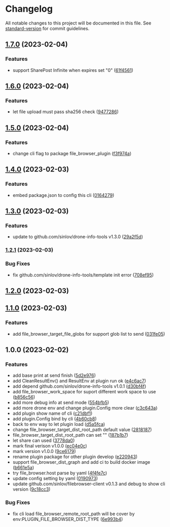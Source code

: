 # Changelog

All notable changes to this project will be documented in this file. See [standard-version](https://github.com/conventional-changelog/standard-version) for commit guidelines.

## [1.7.0](https://github.com/sinlov/drone-file-browser-plugin/compare/v1.6.0...v1.7.0) (2023-02-04)


### Features

* support SharePost Infinite when expires set "0" ([61f4561](https://github.com/sinlov/drone-file-browser-plugin/commit/61f456185d33ab7fda331def4c7fc7edae06d563))

## [1.6.0](https://github.com/sinlov/drone-file-browser-plugin/compare/v1.5.0...v1.6.0) (2023-02-04)


### Features

* let file upload must pass sha256 check ([9477286](https://github.com/sinlov/drone-file-browser-plugin/commit/947728649d1d8627b21ebb7b24aee75a4b6b5c07))

## [1.5.0](https://github.com/sinlov/drone-file-browser-plugin/compare/v1.4.0...v1.5.0) (2023-02-04)


### Features

* change cli flag to package file_browser_plugin ([f3f974a](https://github.com/sinlov/drone-file-browser-plugin/commit/f3f974ada8d9a84ac0fac3a8f50c7b50d3f867f7))

## [1.4.0](https://github.com/sinlov/drone-file-browser-plugin/compare/v1.3.0...v1.4.0) (2023-02-03)


### Features

* embed package.json to config this cli ([0164279](https://github.com/sinlov/drone-file-browser-plugin/commit/016427917a3ba15c68cc995627e83fb9cdecd74a))

## [1.3.0](https://github.com/sinlov/drone-file-browser-plugin/compare/v1.2.1...v1.3.0) (2023-02-03)


### Features

* update to github.com/sinlov/drone-info-tools v1.3.0 ([29a2f5d](https://github.com/sinlov/drone-file-browser-plugin/commit/29a2f5d9b1de95e0e5bfd285df7fefd7b166df5f))

### [1.2.1](https://github.com/sinlov/drone-file-browser-plugin/compare/v1.2.0...v1.2.1) (2023-02-03)


### Bug Fixes

* fix github.com/sinlov/drone-info-tools/template init error ([708ef95](https://github.com/sinlov/drone-file-browser-plugin/commit/708ef955be44d4110d467ca6dee2143ef8105df9))

## [1.2.0](https://github.com/sinlov/drone-file-browser-plugin/compare/v1.1.0...v1.2.0) (2023-02-03)

## [1.1.0](https://github.com/sinlov/drone-file-browser-plugin/compare/v1.0.0...v1.1.0) (2023-02-03)


### Features

* add file_browser_target_file_globs for support glob list to send ([031fe05](https://github.com/sinlov/drone-file-browser-plugin/commit/031fe05a09be1181f9f56f4339e29f27003c22fb))

## 1.0.0 (2023-02-02)


### Features

* add base print at send finish ([5d2e976](https://github.com/sinlov/drone-file-browser-plugin/commit/5d2e9766255749ac5661fc62defa19af2fe85a23))
* add CleanResultEnv() and ResultEnv at plugin run ok ([e4c6ac7](https://github.com/sinlov/drone-file-browser-plugin/commit/e4c6ac73bc986ba6bf00170601c1ad210c599dde))
* add depend github.com/sinlov/drone-info-tools v1.0.1 ([d30bf4f](https://github.com/sinlov/drone-file-browser-plugin/commit/d30bf4fd1bc767783e593add361410afb9db3666))
* add file_browser_work_space for suport different work space to use ([b856c56](https://github.com/sinlov/drone-file-browser-plugin/commit/b856c56d4a1742a943db0377440b095f0e196590))
* add more debug info at send mode ([554bfb5](https://github.com/sinlov/drone-file-browser-plugin/commit/554bfb5fc0a59d573c630edd472714dae446bfad))
* add more drone env and change plugin.Config more clear ([c3c643a](https://github.com/sinlov/drone-file-browser-plugin/commit/c3c643acd283ea955dec90b65f4ea29e9c2e60e7))
* add plugin show name of cli ([c21dbf1](https://github.com/sinlov/drone-file-browser-plugin/commit/c21dbf1f5d71085e6a0fe253f343fdf457818154))
* add plugin.Config bind by cli ([4b60cb8](https://github.com/sinlov/drone-file-browser-plugin/commit/4b60cb8ba42ca439ae97bd2c4070601b87ecc745))
* back to env way to let plugin load ([d5a5fca](https://github.com/sinlov/drone-file-browser-plugin/commit/d5a5fca88fbef8d8edcff09e95dcaf76f6d4f864))
* change file_browser_target_dist_root_path default value ([2818187](https://github.com/sinlov/drone-file-browser-plugin/commit/2818187601a1ad674d3a7fc33ddcb251cf22d401))
* file_browser_target_dist_root_path can set "" ([187b1b7](https://github.com/sinlov/drone-file-browser-plugin/commit/187b1b775eff0339f54490fd9acd430931833de4))
* let share can used ([3778da0](https://github.com/sinlov/drone-file-browser-plugin/commit/3778da0f0d497df3c58825053eb180cc0bf39fed))
* mark final verison v1.0.0 ([ec04e0c](https://github.com/sinlov/drone-file-browser-plugin/commit/ec04e0cb0a6f7ffc85bf304ff36378a587f5e85c))
* mark version v1.0.0 ([9ce6179](https://github.com/sinlov/drone-file-browser-plugin/commit/9ce6179663b3f1edf7f7e9f7fcd1b3089eb84dba))
* rename plugin package for other plugin develop ([e220943](https://github.com/sinlov/drone-file-browser-plugin/commit/e220943f2b36daab9bd09d6c9a73a55d49d51958))
* support file_browser_dist_graph and add ci to build docker image ([b661e5a](https://github.com/sinlov/drone-file-browser-plugin/commit/b661e5a15aec013f4a3758e75b9b778af31fad3e))
* try file_browser.host parse by yaml ([4f4fe7c](https://github.com/sinlov/drone-file-browser-plugin/commit/4f4fe7c253e23763fedc8f3d27f907742578acec))
* update config setting by yaml ([0190973](https://github.com/sinlov/drone-file-browser-plugin/commit/01909730b33ab896013886d095690d40aed92f7e))
* update github.com/sinlov/filebrowser-client v0.1.3 and debug to show cli version ([9c18cc3](https://github.com/sinlov/drone-file-browser-plugin/commit/9c18cc31a14eb5b3fdc83909f8c692a2662b8e8a))


### Bug Fixes

* fix cli load file_browser_remote_root_path will be cover by env:PLUGIN_FILE_BROWSER_DIST_TYPE ([6e993b4](https://github.com/sinlov/drone-file-browser-plugin/commit/6e993b44d03d99ad26713e14e9507a774fe0b387))
